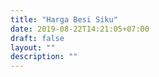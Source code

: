 ```yaml
---
title: "Harga Besi Siku"
date: 2019-08-22T14:21:05+07:00
draft: false
layout: ""
description: ""
---
```


